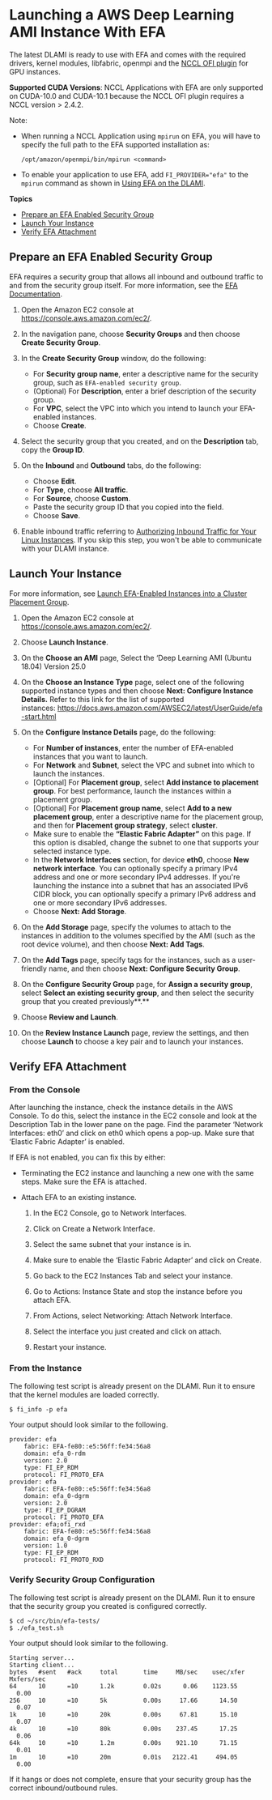 # Launching a AWS Deep Learning AMI Instance With EFA<a name="tutorial-efa-launching"></a>

The latest DLAMI is ready to use with EFA and comes with the required drivers, kernel modules, libfabric, openmpi and the [NCCL OFI plugin](https://github.com/aws/aws-ofi-nccl/tree/aws) for GPU instances\.

**Supported CUDA Versions**: NCCL Applications with EFA are only supported on CUDA\-10\.0 and CUDA\-10\.1 because the NCCL OFI plugin requires a NCCL version > 2\.4\.2\. 

Note:
+ When running a NCCL Application using `mpirun` on EFA, you will have to specify the full path to the EFA supported installation as: 

  ```
  /opt/amazon/openmpi/bin/mpirun <command>  
  ```
+ To enable your application to use EFA, add `FI_PROVIDER="efa"` to the `mpirun` command as shown in [Using EFA on the DLAMI](tutorial-efa-using.md)\.

**Topics**
+ [Prepare an EFA Enabled Security Group](#tutorial-efa-security-group)
+ [Launch Your Instance](#tutorial-efa-launch)
+ [Verify EFA Attachment](#tutorial-efa-verify-attachment)

## Prepare an EFA Enabled Security Group<a name="tutorial-efa-security-group"></a>

EFA requires a security group that allows all inbound and outbound traffic to and from the security group itself\. For more information, see the [EFA Documentation](https://docs.aws.amazon.com/AWSEC2/latest/UserGuide/efa-start.html#efa-start-security)\.

1. Open the Amazon EC2 console at [https://console\.aws\.amazon\.com/ec2/](https://console.aws.amazon.com/ec2/)\. 

1. In the navigation pane, choose **Security Groups** and then choose **Create Security Group**\. 

1. In the **Create Security Group** window, do the following: 
   + For **Security group name**, enter a descriptive name for the security group, such as `EFA-enabled security group`\. 
   + \(Optional\) For **Description**, enter a brief description of the security group\. 
   + For **VPC**, select the VPC into which you intend to launch your EFA\-enabled instances\. 
   + Choose **Create**\. 

1. Select the security group that you created, and on the **Description** tab, copy the **Group ID**\. 

1. On the **Inbound** and **Outbound** tabs, do the following: 
   + Choose **Edit**\. 
   + For **Type**, choose **All traffic**\. 
   + For **Source**, choose **Custom**\. 
   + Paste the security group ID that you copied into the field\. 
   + Choose **Save**\.  

1. Enable inbound traffic referring to [Authorizing Inbound Traffic for Your Linux Instances](https://docs.aws.amazon.com/AWSEC2/latest/UserGuide/authorizing-access-to-an-instance.html)\. If you skip this step, you won't be able to communicate with your DLAMI instance\.

## Launch Your Instance<a name="tutorial-efa-launch"></a>

For more information, see [Launch EFA\-Enabled Instances into a Cluster Placement Group](https://docs.aws.amazon.com/AWSEC2/latest/UserGuide/efa-start.html#efa-start-instances)\.

1. Open the Amazon EC2 console at [https://console\.aws\.amazon\.com/ec2/](https://console.aws.amazon.com/ec2/)\. 

1. Choose **Launch Instance**\. 

1. On the **Choose an AMI** page, Select the ‘Deep Learning AMI \(Ubuntu 18\.04\) Version 25\.0 

1. On the **Choose an Instance Type** page, select one of the following supported instance types and then choose **Next: Configure Instance Details\.** Refer to this link for the list of supported instances: [https://docs\.aws\.amazon\.com/AWSEC2/latest/UserGuide/efa\-start\.html](https://docs.aws.amazon.com/AWSEC2/latest/UserGuide/efa-start.html) 

1. On the **Configure Instance Details** page, do the following: 
   + For **Number of instances**, enter the number of EFA\-enabled instances that you want to launch\. 
   + For **Network** and **Subnet**, select the VPC and subnet into which to launch the instances\. 
   + \[Optional\] For **Placement group**, select **Add instance to placement group**\. For best performance, launch the instances within a placement group\. 
   + \[Optional\] For **Placement group name**, select **Add to a new placement group**, enter a descriptive name for the placement group, and then for **Placement group strategy**, select **cluster**\. 
   + Make sure to enable the **“Elastic Fabric Adapter”** on this page\. If this option is disabled, change the subnet to one that supports your selected instance type\.  
   + In the **Network Interfaces** section, for device **eth0**, choose **New network interface**\. You can optionally specify a primary IPv4 address and one or more secondary IPv4 addresses\. If you're launching the instance into a subnet that has an associated IPv6 CIDR block, you can optionally specify a primary IPv6 address and one or more secondary IPv6 addresses\. 
   + Choose **Next: Add Storage**\. 

1. On the **Add Storage** page, specify the volumes to attach to the instances in addition to the volumes specified by the AMI \(such as the root device volume\), and then choose **Next: Add Tags**\. 

1. On the **Add Tags** page, specify tags for the instances, such as a user\-friendly name, and then choose **Next: Configure Security Group**\. 

1. On the **Configure Security Group** page, for **Assign a security group**, select **Select an existing security group**, and then select the security group that you created previously**\.** 

1. Choose **Review and Launch**\. 

1. On the **Review Instance Launch** page, review the settings, and then choose **Launch** to choose a key pair and to launch your instances\. 

## Verify EFA Attachment<a name="tutorial-efa-verify-attachment"></a>

### From the Console<a name="tutorial-efa-verify-attachment-console"></a>

After launching the instance, check the instance details in the AWS Console\. To do this, select the instance in the EC2 console and look at the Description Tab in the lower pane on the page\. Find the parameter ‘Network Interfaces: eth0’ and click on eth0 which opens a pop\-up\. Make sure that ‘Elastic Fabric Adapter’ is enabled\. 

If EFA is not enabled, you can fix this by either:
+ Terminating the EC2 instance and launching a new one with the same steps\. Make sure the EFA is attached\. 
+ Attach EFA to an existing instance\.

  1. In the EC2 Console, go to Network Interfaces\.

  1. Click on Create a Network Interface\.

  1. Select the same subnet that your instance is in\.

  1. Make sure to enable the ‘Elastic Fabric Adapter’ and click on Create\.

  1. Go back to the EC2 Instances Tab and select your instance\.

  1. Go to Actions: Instance State and stop the instance before you attach EFA\.

  1. From Actions, select Networking: Attach Network Interface\.

  1. Select the interface you just created and click on attach\.

  1. Restart your instance\.

### From the Instance<a name="tutorial-efa-verify-attachment-instance"></a>

The following test script is already present on the DLAMI\. Run it to ensure that the kernel modules are loaded correctly\.

```
$ fi_info -p efa
```

Your output should look similar to the following\.

```
provider: efa
    fabric: EFA-fe80::e5:56ff:fe34:56a8
    domain: efa_0-rdm
    version: 2.0
    type: FI_EP_RDM
    protocol: FI_PROTO_EFA
provider: efa
    fabric: EFA-fe80::e5:56ff:fe34:56a8
    domain: efa_0-dgrm
    version: 2.0
    type: FI_EP_DGRAM
    protocol: FI_PROTO_EFA
provider: efa;ofi_rxd
    fabric: EFA-fe80::e5:56ff:fe34:56a8
    domain: efa_0-dgrm
    version: 1.0
    type: FI_EP_RDM
    protocol: FI_PROTO_RXD
```

### Verify Security Group Configuration<a name="tutorial-efa-verify-attachment-security"></a>

The following test script is already present on the DLAMI\. Run it to ensure that the security group you created is configured correctly\.

```
$ cd ~/src/bin/efa-tests/
$ ./efa_test.sh
```

Your output should look similar to the following\.

```
Starting server...
Starting client...
bytes   #sent   #ack     total       time     MB/sec    usec/xfer   Mxfers/sec
64      10      =10      1.2k        0.02s      0.06    1123.55       0.00
256     10      =10      5k          0.00s     17.66      14.50       0.07
1k      10      =10      20k         0.00s     67.81      15.10       0.07
4k      10      =10      80k         0.00s    237.45      17.25       0.06
64k     10      =10      1.2m        0.00s    921.10      71.15       0.01
1m      10      =10      20m         0.01s   2122.41     494.05       0.00
```

If it hangs or does not complete, ensure that your security group has the correct inbound/outbound rules\. 